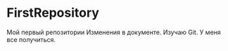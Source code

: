 # FirstRepository
Мой первый репозитории 
Изменения в документе. Изучаю Git. У меня все получиться. 